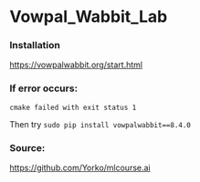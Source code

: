 # Vowpal_Wabbit_Lab

### Installation
https://vowpalwabbit.org/start.html

### If error occurs:
`cmake failed with exit status 1`

Then try `sudo pip install vowpalwabbit==8.4.0`

### Source: 
https://github.com/Yorko/mlcourse.ai



